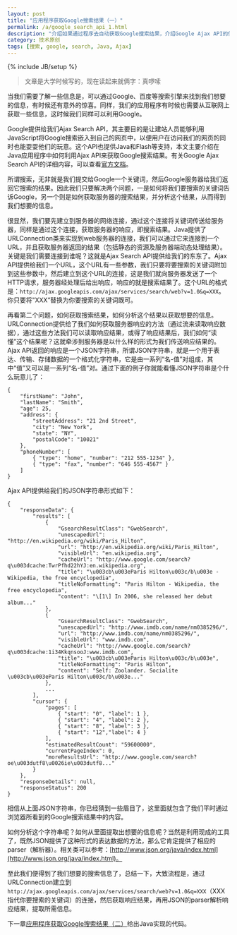 ```yaml
---
layout: post
title: "应用程序获取Google搜索结果（一）"
permalink: /a/google_search_api_1.html
description: "介绍如果通过程序去自动获取Google搜索结果，介绍Google Ajax API的使用方法，以及相应的Java程序示例。"
category: 技术原创
tags: [搜索, google, search, Java, Ajax]
---
```

{% include JB/setup %}

> 文章是大学时候写的，现在读起来就俩字：真啰嗦

当我们需要了解一些信息是，可以通过Google、百度等搜索引擎来找到我们想要的信息，有时候还有意外的惊喜。同样，我们的应用程序有时候也需要从互联网上获取一些信息，这时候我们同样可以利用Google。

Google提供给我们Ajax Search API，其主要目的是让建站人员能够利用JavaScript将Google搜索嵌入到自己的网页中，以便用户在访问我们的网页的同时也能耍耍他们的玩意。这个API也提供Java和Flash等支持，本文主要介绍在Java应用程序中如何利用Ajax API来获取Google搜索结果。有关Google Ajax Search API的详细内容，可以查看[官方文档](http://code.google.com/apis/ajaxsearch/documentation/)。

所谓搜索，无非就是我们提交给Google一个关键词，然后Google服务器给我们返回它搜索的结果。因此我们只要解决两个问题，一是如何将我们要搜索的关键词告诉Google，另一个则是如何获取服务器的搜索结果，并分析这个结果，从而得到我们想要的信息。

很显然，我们要先建立到服务器的网络连接，通过这个连接将关键词传送给服务器，同样是通过这个连接，获取服务器的响应，即搜索结果。Java提供了URLConnection类来实现到web服务器的连接，我们可以通过它来连接到一个URL，并且获取服务器返回的结果（包括静态的资源及服务器端动态处理结果）。关键是我们需要连接到谁呢？这就是Ajax Search API提供给我们的东东了。Ajax API提供给我们一个URL，这个URL有一些参数，我们只要将要搜索的关键词附加到这些参数中，然后建立到这个URL的连接，这是我们就向服务器发送了一个HTTP请求，服务器经处理后给出响应，响应的就是搜索结果了。这个URL的格式是：`http://ajax.googleapis.com/ajax/services/search/web?v=1.0&q=XXX`。你只要将"XXX”替换为你要搜索的关键词既可。

再看第二个问题，如何获取搜索结果，如何分析这个结果以获取想要的信息。URLConnection提供给了我们如何获取服务器响应的方法（通过流来读取响应数据），通过这些方法我们可以读取响应结果，或得了响应结果后，我们如何“读懂”这个结果呢？这就牵涉到服务器是以什么样的形式为我们传送响应结果的。Ajax API返回的响应是一个JSON字符串，所谓JSON字符串，就是一个用于表达、传输、存储数据的一个格式化字符串，它是由一系列“名-值”对组成，其中“值”又可以是一系列“名-值”对。通过下面的例子你就能看懂JSON字符串是个什么玩意儿了：

	{
		"firstName": "John",
		"lastName": "Smith",
		"age": 25,
		"address": {
			"streetAddress": "21 2nd Street",
			"city": "New York",
			"state": "NY",
			"postalCode": "10021"
		},
		"phoneNumber": [
			{ "type": "home", "number": "212 555-1234" },
			{ "type": "fax", "number": "646 555-4567" }
		]
	}
 

Ajax API提供给我们的JSON字符串形式如下：

	{
		"responseData": {
			"results": [
				{
					"GsearchResultClass": "GwebSearch",
					"unescapedUrl": "http://en.wikipedia.org/wiki/Paris_Hilton",
					"url": "http://en.wikipedia.org/wiki/Paris_Hilton",
					"visibleUrl": "en.wikipedia.org",
					"cacheUrl": "http://www.google.com/search?q\u003dcache:TwrPfhd22hYJ:en.wikipedia.org",
					"title": "\u003cb\u003eParis Hilton\u003c/b\u003e - Wikipedia, the free encyclopedia",
					"titleNoFormatting": "Paris Hilton - Wikipedia, the free encyclopedia",
					"content": "\[1\] In 2006, she released her debut album..."
				},
				{
					"GsearchResultClass": "GwebSearch",
					"unescapedUrl": "http://www.imdb.com/name/nm0385296/",
					"url": "http://www.imdb.com/name/nm0385296/",
					"visibleUrl": "www.imdb.com",
					"cacheUrl": "http://www.google.com/search?q\u003dcache:1i34KkqnsooJ:www.imdb.com",
					"title": "\u003cb\u003eParis Hilton\u003c/b\u003e",
					"titleNoFormatting": "Paris Hilton",
					"content": "Self: Zoolander. Socialite \u003cb\u003eParis Hilton\u003c/b\u003e..."
				},
				...
			],
			"cursor": {
				"pages": [
					{ "start": "0", "label": 1 },
					{ "start": "4", "label": 2 },
					{ "start": "8", "label": 3 },
					{ "start": "12","label": 4 }
				],
				"estimatedResultCount": "59600000",
				"currentPageIndex": 0,
				"moreResultsUrl": "http://www.google.com/search?oe\u003dutf8\u0026ie\u003dutf8..."
			}
		},
		"responseDetails": null,
		"responseStatus": 200
	}

相信从上面JSON字符串，你已经猜到一些眉目了，这里面就包含了我们平时通过浏览器所看到的Google搜索结果中的内容。

如何分析这个字符串呢？如何从里面提取出想要的信息呢？当然是利用现成的工具了，既然JSON提供了这种形式的表达数据的方法，那么它肯定提供了相应的parser（解析器）。相关类可以参考：[http://www.json.org/java/index.html](http://www.json.org/java/index.html)。

至此我们便得到了我们想要的搜索信息了，总结一下，大致流程是，通过URLConnection建立到`http://ajax.googleapis.com/ajax/services/search/web?v=1.0&q=XXX`（XXX指代你要搜索的关键词）的连接，然后获取响应结果，再用JSON的parser解析响应结果，提取所需信息。

下一章[应用程序获取Google搜索结果（二）](/a/google_search_api_2.html)给出Java实现的代码。